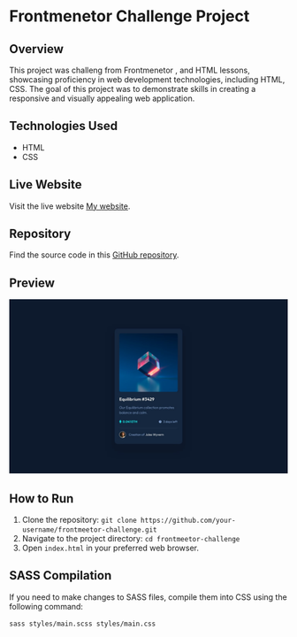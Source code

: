 # Frontmenetor Challenge Project

## Overview
This project was challeng from Frontmenetor , and HTML lessons, showcasing proficiency in web development technologies, including HTML, CSS. The goal of this project was to demonstrate skills in creating a responsive and visually appealing web application.

## Technologies Used
- HTML
- CSS

## Live Website
Visit the live website [My website](https://mahmoudwafdy.github.io/card-component/).

## Repository
Find the source code in this [GitHub repository](https://github.com/MahmoudWafdy/card-component).

## Preview
![website photo](./images/screen1.JPG) 

## How to Run
1. Clone the repository: `git clone https://github.com/your-username/frontmeetor-challenge.git`
2. Navigate to the project directory: `cd frontmeetor-challenge`
3. Open `index.html` in your preferred web browser.

## SASS Compilation
If you need to make changes to SASS files, compile them into CSS using the following command:
```bash
sass styles/main.scss styles/main.css
